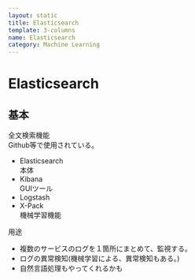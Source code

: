 ```yaml
---
layout: static
title: Elasticsearch
template: 3-columns
name: Elasticsearch
category: Machine Learning
---
```


# Elasticsearch

## 基本

全文検索機能  
Github等で使用されている。

- Elasticsearch  
  本体
- Kibana  
  GUIツール  
- Logstash     
- X-Pack  
  機械学習機能

用途
- 複数のサービスのログを１箇所にまとめて、監視する。
- ログの異常検知(機械学習による、異常検知もある。)
- 自然言語処理もやってくれるかも
